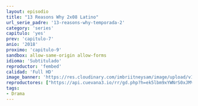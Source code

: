 ```yaml
---
layout: episodio
title: "13 Reasons Why 2x08 Latino"
url_serie_padre: '13-reasons-why-temporada-2'
category: 'series'
capitulo: 'yes'
prev: 'capitulo-7'
anio: '2018'
proximo: 'capitulo-9'
sandbox: allow-same-origin allow-forms
idioma: 'Subtitulado'
reproductor: 'fembed'
calidad: 'Full HD'
image_banner: 'https://res.cloudinary.com/imbriitneysam/image/upload/v1546545022/reason2-banner-min.jpg'
reproductores: ["https://api.cuevana3.io/rr/gd.php?h=ek5lbm9xYWNrS0xJMVp5b21KREk0dFBLbjVkaHhkRGdrOG1jbnBpUnhhS1ZrMnVrbGJQSDFkdTdyYU9tcTg2cXV0cDhaNVM1czczZXdudUtqS2U0MHIyU3FadVkyUT09"]
tags:
- Drama
---
```











